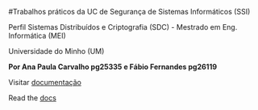 #Trabalhos práticos da UC de Segurança de Sistemas Informáticos (SSI)

Perfil Sistemas Distribuídos e Criptografia (SDC) - Mestrado em Eng. Informática (MEI)

Universidade do Minho (UM)

**Por Ana Paula Carvalho pg25335 e Fábio Fernandes pg26119**

Visitar [documentação](https://anapmc.github.io/cryptojava/)

Read the [docs](https://anapmc.github.io/cryptojava/)



